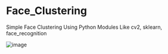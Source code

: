 # Face_Clustering

Simple Face Clustering Using Python Modules Like cv2, sklearn, face_recognition


![image](https://user-images.githubusercontent.com/46846265/171601612-85eb210d-7fed-4e6e-98a6-bdcd3fb567d4.png)
